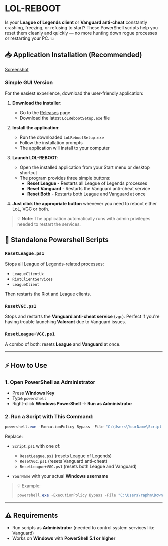 # LOL-REBOOT

Is your **League of Legends client** or **Vanguard anti-cheat** constantly crashing, freezing, or refusing to start? These PowerShell scripts help you reset them cleanly and quickly — no more hunting down rogue processes or restarting your PC. 💥

## 📥 Application Installation (Recommended)

[Screenshot](Documentation/Assets/ProgramHub.png)

### Simple GUI Version

For the easiest experience, download the user-friendly application:

1. **Download the installer**:
   * Go to the [Releases](https://github.com/kitsuiwebster/lol-reboot/releases) page
   * Download the latest `LoLRebootSetup.exe` file

2. **Install the application**:
   * Run the downloaded `LoLRebootSetup.exe`
   * Follow the installation prompts
   * The application will install to your computer

3. **Launch LOL-REBOOT**:
   * Open the installed application from your Start menu or desktop shortcut
   * The program provides three simple buttons:
     * **Reset League** - Restarts all League of Legends processes
     * **Reset Vanguard** - Restarts the Vanguard anti-cheat service
     * **Reset Both** - Restarts both League and Vanguard at once

4. **Just click the appropriate button** whenever you need to reboot either LoL, VGC or both.

> 💡 **Note**: The application automatically runs with admin privileges needed to restart the services.

## 📁 Standalone Powershell Scripts

### `ResetLeague.ps1`

Stops all League of Legends-related processes:

* `LeagueClientUx`
* `RiotClientServices`
* `LeagueClient`

Then restarts the Riot and League clients.

### `ResetVGC.ps1`

Stops and restarts the **Vanguard anti-cheat service** (`vgc`).
Perfect if you're having trouble launching **Valorant** due to Vanguard issues.

### `ResetLeague+VGC.ps1`

A combo of both: resets **League** and **Vanguard** at once.

---

## ⚡ How to Use

### 1. Open PowerShell as Administrator

* Press **Windows Key**
* Type `powershell`
* Right-click **Windows PowerShell** → **Run as Administrator**

### 2. Run a Script with This Command:

```powershell
powershell.exe -ExecutionPolicy Bypass -File "C:\Users\YourName\Script.ps1"
```

Replace:

* `Script.ps1` with one of:

  * `ResetLeague.ps1` (resets League of Legends)
  * `ResetVGC.ps1` (resets Vanguard anti-cheat)
  * `ResetLeague+VGC.ps1` (resets both League and Vanguard)
* `YourName` with your actual **Windows username**

> 💡 Example:
>
> ```powershell
> powershell.exe -ExecutionPolicy Bypass -File "C:\Users\raphm\Downloads\ResetVGC.ps1"
> ```

---

## ⚠️ Requirements

* Run scripts as **Administrator** (needed to control system services like Vanguard)
* Works on **Windows** with **PowerShell 5.1 or higher**


